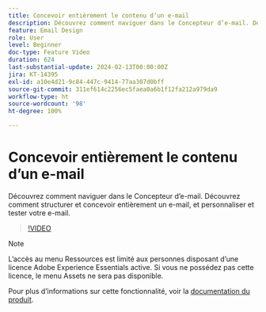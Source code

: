 ```yaml
---
title: Concevoir entièrement le contenu d’un e-mail
description: Découvrez comment naviguer dans le Concepteur d’e-mail. Découvrez comment structurer et concevoir entièrement un e-mail, et personnaliser et tester votre e-mail.
feature: Email Design
role: User
level: Beginner
doc-type: Feature Video
duration: 624
last-substantial-update: 2024-02-13T00:00:00Z
jira: KT-14395
exl-id: a10e4d21-9c84-447c-9414-77aa307d0bff
source-git-commit: 311ef614c2256ec5faea0a6b1f12fa212a979da9
workflow-type: ht
source-wordcount: '98'
ht-degree: 100%

---
```


# Concevoir entièrement le contenu d’un e-mail

Découvrez comment naviguer dans le Concepteur d’e-mail. Découvrez comment structurer et concevoir entièrement un e-mail, et personnaliser et tester votre e-mail.

>[!VIDEO](https://video.tv.adobe.com/v/3453566/?learn=on&captions=fre_fr)

>[!NOTE]
>
>L’accès au menu Ressources est limité aux personnes disposant d’une licence Adobe Experience Essentials active. Si vous ne possédez pas cette licence, le menu Assets ne sera pas disponible.

Pour plus d’informations sur cette fonctionnalité, voir la [documentation du produit](https://experienceleague.adobe.com/docs/campaign-web/v8/msg/email/create-email.html?lang=fr).
